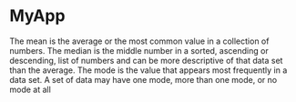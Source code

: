 # MyApp


 The mean is the average or the most common value in a collection of numbers.
 The median is the middle number in a sorted, ascending or descending, list of numbers and can be more descriptive of that data set than the average.
 The mode is the value that appears most frequently in a data set. A set of data may have one mode, more than one mode, or no mode at all

